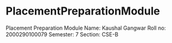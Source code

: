 # PlacementPreparationModule
Placement Preparation Module
Name: Kaushal Gangwar
Roll no: 2000290100079
Semester: 7
Section: CSE-B
